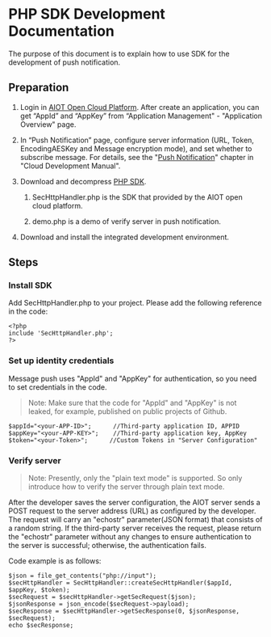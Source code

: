 # PHP SDK Development Documentation

The purpose of this document is to explain how to use SDK for the development of push notification. 



## Preparation

1. Login in [AIOT Open Cloud Platform](https://opencloud.aqara.cn/). After create an application, you can get “AppId” and “AppKey” from “Application Management" - "Application Overview" page.

2. In “Push Notification” page, configure server information (URL, Token, EncodingAESKey and Message encryption mode), and set whether to subscribe message. For details, see the "[Push Notification](http://docs.opencloud.aqara.com/en/development/cloud-development/#_10)" chapter in "Cloud Development Manual".

3. Download and decompress [PHP SDK](http://cdn.cnbj2.fds.api.mi-img.com/cdn/aiot/sdk/aiot_sdk_message_php.zip).

   1) SecHttpHandler.php is the SDK that provided by the AIOT open cloud platform.

   2) demo.php is a demo of verify server in push notification.

4. Download and install the integrated development environment.



## Steps

### Install SDK

Add SecHttpHandler.php to your project. Please add the following reference in the code:

```
<?php
include 'SecHttpHandler.php';
?>
```



### Set up identity credentials

Message push uses "AppId" and "AppKey" for authentication, so you need to set credentials in the code.

> Note: Make sure that the code for "AppId" and "AppKey" is not leaked, for example, published on public projects of Github.

```
$appId="<your-APP-ID>";      //Third-party application ID, APPID
$appKey="<your-APP-KEY>";    //Third-party application key, AppKey
$token="<your-Token>";      //Custom Tokens in "Server Configuration"
```



### Verify server

> Note: Presently, only the "plain text mode" is supported. So only introduce how to verify the server through plain text mode.

After the developer saves the server configuration, the AIOT server sends a POST request to the server address (URL) as configured by the developer. The request will carry an "echostr" parameter(JSON format) that consists of a random string. If the third-party server receives the request, please return the "echostr" parameter without any changes to ensure authentication to the server is successful; otherwise, the authentication fails.

Code example is as follows:

```
$json = file_get_contents("php://input");
$secHttpHandler = SecHttpHandler::createSecHttpHandler($appId, $appKey, $token);
$secRequest = $secHttpHandler->getSecRequest($json);
$jsonResponse = json_encode($secRequest->payload);
$secResponse = $secHttpHandler->getSecResponse(0, $jsonResponse, $secRequest);
echo $secResponse;
```
